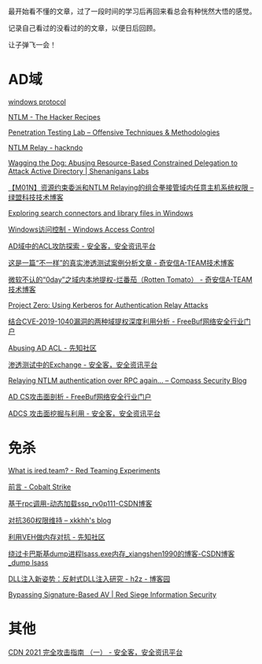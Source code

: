 # 


最开始看不懂的文章，过了一段时间的学习后再回来看总会有种恍然大悟的感觉。

记录自己看过的没看过的的文章，以便日后回顾。

让子弹飞一会！

# AD域

[windows protocol](https://daiker.gitbook.io/windows-protocol/)

[NTLM - The Hacker Recipes](https://www.thehacker.recipes/ad/movement/ntlm)

[Penetration Testing Lab – Offensive Techniques & Methodologies](https://pentestlab.blog/)

[NTLM Relay - hackndo](https://en.hackndo.com/ntlm-relay/)

[Wagging the Dog: Abusing Resource-Based Constrained Delegation to Attack Active Directory | Shenanigans Labs](https://shenaniganslabs.io/2019/01/28/Wagging-the-Dog.html)

[【M01N】资源约束委派和NTLM Relaying的组合拳接管域内任意主机系统权限 – 绿盟科技技术博客](http://blog.nsfocus.net/combination-resource-constrained-delegation-ntlm-relaying-takes-privileges-host-system-domain/)

[Exploring search connectors and library files in Windows](https://dtm.uk/exploring-search-connectors-and-library-files-on-windows/)

[Windows访问控制 - Windows Access Control](https://rootclay.gitbook.io/windows-access-control/)

[AD域中的ACL攻防探索 - 安全客，安全资讯平台](https://www.anquanke.com/post/id/212163)

[这是一篇“不一样”的真实渗透测试案例分析文章 - 奇安信A-TEAM技术博客](https://blog.ateam.qianxin.com/post/zhe-shi-yi-pian-bu-yi-yang-de-zhen-shi-shen-tou-ce-shi-an-li-fen-xi-wen-zhang/)

[微软不认的“0day”之域内本地提权-烂番茄（Rotten Tomato） - 奇安信A-TEAM技术博客](https://blog.ateam.qianxin.com/post/wei-ruan-bu-ren-de-0day-zhi-yu-nei-ben-di-ti-quan-lan-fan-qie/)

[Project Zero: Using Kerberos for Authentication Relay Attacks](https://googleprojectzero.blogspot.com/2021/10/using-kerberos-for-authentication-relay.html)

[结合CVE-2019-1040漏洞的两种域提权深度利用分析 - FreeBuf网络安全行业门户](https://www.freebuf.com/vuls/207399.html)

[Abusing AD ACL - 先知社区](https://xz.aliyun.com/t/9997)

[渗透测试中的Exchange - 安全客，安全资讯平台](https://www.anquanke.com/post/id/226543)

[Relaying NTLM authentication over RPC again… – Compass Security Blog](https://blog.compass-security.com/2021/08/relaying-ntlm-authentication-over-rpc-again/)

[AD CS攻击面剖析 - FreeBuf网络安全行业门户](https://www.freebuf.com/articles/network/319349.html)

[ADCS 攻击面挖掘与利用 - 安全客，安全资讯平台](https://www.anquanke.com/post/id/262433)

# 免杀

[What is ired.team? - Red Teaming Experiments](https://www.ired.team/)

[前言 - Cobalt Strike](https://wbglil.gitbook.io/cobalt-strike/)

[基于rpc调用-动态加载ssp_rv0p111-CSDN博客](https://blog.csdn.net/ZCMUCZX/article/details/102370315)

[对抗360权限维持 – xkkhh's blog](http://blog.xkkhh.cn/2021/08/09/对抗360权限维持/)

[利用VEH做内存对抗 - 先知社区](https://xz.aliyun.com/t/10408)

[绕过卡巴斯基dump进程lsass.exe内存_xiangshen1990的博客-CSDN博客_dump lsass](https://blog.csdn.net/xiangshen1990/article/details/104872566)

[DLL注入新姿势：反射式DLL注入研究 - h2z - 博客园](https://www.cnblogs.com/h2zZhou/p/7721797.html)

[Bypassing Signature-Based AV | Red Siege Information Security](https://www.redsiege.com/blog/2021/08/bypass-sig-av/)



# 其他

[CDN 2021 完全攻击指南 （一） - 安全客，安全资讯平台](https://www.anquanke.com/post/id/227818)

